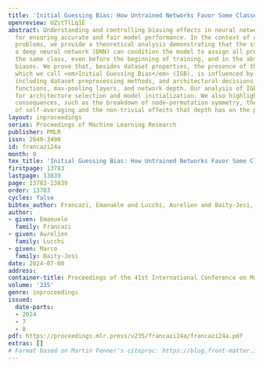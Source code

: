 ```yaml
---
title: 'Initial Guessing Bias: How Untrained Networks Favor Some Classes'
openreview: UZstTlLq1E
abstract: Understanding and controlling biasing effects in neural networks is crucial
  for ensuring accurate and fair model performance. In the context of classification
  problems, we provide a theoretical analysis demonstrating that the structure of
  a deep neural network (DNN) can condition the model to assign all predictions to
  the same class, even before the beginning of training, and in the absence of explicit
  biases. We prove that, besides dataset properties, the presence of this phenomenon,
  which we call <em>Initial Guessing Bias</em> (IGB), is influenced by model choices
  including dataset preprocessing methods, and architectural decisions, such as activation
  functions, max-pooling layers, and network depth. Our analysis of IGB provides information
  for architecture selection and model initialization. We also highlight theoretical
  consequences, such as the breakdown of node-permutation symmetry, the violation
  of self-averaging and the non-trivial effects that depth has on the phenomenon.
layout: inproceedings
series: Proceedings of Machine Learning Research
publisher: PMLR
issn: 2640-3498
id: francazi24a
month: 0
tex_title: 'Initial Guessing Bias: How Untrained Networks Favor Some Classes'
firstpage: 13783
lastpage: 13839
page: 13783-13839
order: 13783
cycles: false
bibtex_author: Francazi, Emanuele and Lucchi, Aurelien and Baity-Jesi, Marco
author:
- given: Emanuele
  family: Francazi
- given: Aurelien
  family: Lucchi
- given: Marco
  family: Baity-Jesi
date: 2024-07-08
address:
container-title: Proceedings of the 41st International Conference on Machine Learning
volume: '235'
genre: inproceedings
issued:
  date-parts:
  - 2024
  - 7
  - 8
pdf: https://proceedings.mlr.press/v235/francazi24a/francazi24a.pdf
extras: []
# Format based on Martin Fenner's citeproc: https://blog.front-matter.io/posts/citeproc-yaml-for-bibliographies/
---
```

